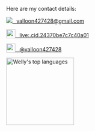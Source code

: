 Here are my contact details:

[<img src="https://img.shields.io/badge/-Gmail-D14836?style=flat-square&logo=Gmail&logoColor=white" />&ensp; valloon427428@gmail.com](https://mailto:valloon427428@gmail.com)

[<img src="https://img.icons8.com/color/1x/skype--v4.png" style="height: 24px;vertical-align: bottom;" valign="bottom"/>&ensp; live:.cid.24370be7c7c40a01](https://join.skype.com/invite/a4sAnkqIvk1Y)

[<img src="https://img.icons8.com/color/1x/telegram-app--v4.png" style="height: 24px;vertical-align: bottom;" valign="bottom"/>&ensp; @valloon427428](https://t.me/valloon427428)


[<img height="180rem" src="https://github-readme-stats.vercel.app/api/top-langs/?username=sjs427&layout=compact&theme=material-palenight" alt="Welly's top languages" />](#)
